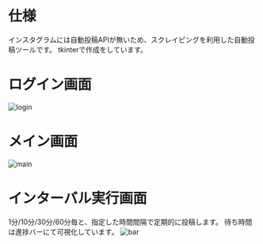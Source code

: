 # 仕様
インスタグラムには自動投稿APIが無いため、スクレイピングを利用した自動投稿ツールです。
tkinterで作成をしています。

# ログイン画面
![login](https://user-images.githubusercontent.com/59593038/235818467-e3db2cca-38f7-45a4-a781-0c8e4d6a4b08.png)

# メイン画面
![main](https://user-images.githubusercontent.com/59593038/235818510-5e8c21a8-b6d3-4b09-893a-002780d26035.png)

# インターバル実行画面
1分/10分/30分/60分毎と、指定した時間間隔で定期的に投稿します。
待ち時間は進捗バーにて可視化しています。
![bar](https://user-images.githubusercontent.com/59593038/235818530-5c7ec6a2-7a1a-4ff7-863e-007aca153e85.png)

